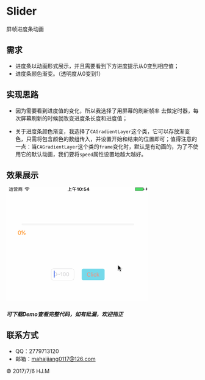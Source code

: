# Slider
屏帧进度条动画

## 需求

* 进度条以动画形式展示，并且需要看到下方进度提示从0变到相应值；
* 进度条颜色渐变。（透明度从0变到1）

## 实现思路
* 因为需要看到进度值的变化，所以我选择了用屏幕的刷新帧率 去做定时器，每次屏幕刷新的时候就改变进度条长度和进度值；

* 关于进度条颜色渐变，我选择了`CAGradientLayer`这个类，它可以存放渐变色，只需将包含颜色的数组传入，并设置开始和结束的位置即可；值得注意的一点：当`CAGradientLayer`这个类的`frame`变化时，默认是有动画的，为了不使用它的默认动画，我们要将`speed`属性设置地越大越好。

## 效果展示

![](https://github.com/DepponMain/Slider/raw/master/GIF/Slider.gif)

##### *可下载Demo查看完整代码，如有纰漏，欢迎指正*
## 联系方式
* QQ：2779713120
* 邮箱：mahaijiang0117@126.com

<div class="footer">
	&copy; 2017/7/6 HJ.M
</div>
